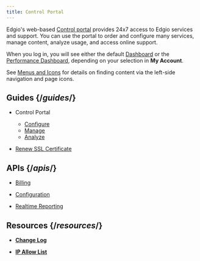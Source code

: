```yaml
---
title: Control Portal
---
```


Edgio's web-based [Control portal](https://control.edg.io/acontrol/#/login) provides 24x7 access to Edgio services and support. You can use the portal to order and configure many services, manage content, analyze usage, and access online support.

When you log in, you will see either the default [Dashboard](/delivery/control/support_tools/dashboard) or the [Performance Dashboard](/delivery/control/support_tools/performance_dashboard), depending on your selection in **My Account**.

See [Menus and Icons](/delivery/control/support_tools/menus_and_icons) for details on finding content via the left-side navigation and page icons.

## Guides {/*guides*/}

- Control Portal
    - [Configure](/delivery/control/configure)
    - [Manage](/delivery/control/manage)
    - [Analyze](/delivery/control/reports)

- [Renew SSL Certificate](/delivery/control/support_tools/renew_ssl_certificate)

## APIs {/*apis*/}
- [Billing](https://support.limelight.com/public/openapi/billing/index.html)

- [Configuration](https://support.limelight.com/public/openapi/configuration/index.html)

- [Realtime Reporting](https://support.limelight.com/public/openapi/realtimereporting/index.html)

## Resources {/*resources*/}
- [**Change Log**](/delivery/control/support_tools/change_log)

- [**IP Allow List**](https://control.llnw.com/aportal/support/documentation/iprssfeed/v2)
